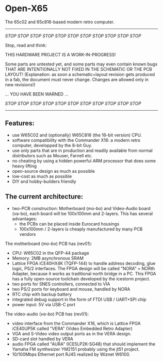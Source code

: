 Open-X65
=========

The 65c02 and 65c816-based modern retro computer.

----------------------------------------------------------------------------

*STOP* *STOP* *STOP* *STOP* *STOP* *STOP* *STOP* *STOP* *STOP* *STOP* *STOP* 

Stop, read and think:

THIS HARDWARE PROJECT IS A WORK-IN-PROGRESS!

Some parts are untested yet, and some parts may even contain known bugs 
THAT ARE INTENTIONALLY NOT FIXED IN THE SCHEMATIC OR THE PCB LAYOUT!
(Explanation: as soon a schematic+layout revision gets produced in a fab,
the document must never change. Changes are allowed only in new revisions!)

... YOU HAVE BEEN WARNED ...

*STOP* *STOP* *STOP* *STOP* *STOP* *STOP* *STOP* *STOP* *STOP* *STOP* *STOP* 

----------------------------------------------------------------------------


Features:
----------

* use W65C02 and (optionally) W65C816 (the 16-bit version) CPU.
* software compatibility with the Commander X16: a modern retro computer, developped by the 8-bit Guy.
* use only parts that are in production and readily available from normal distributors such as Mouser, Farnell etc.
* no cheating by using a hidden powerful ARM processor that does some heavy lifting
* open-source design as much as possible
* low-cost as much as possible
* DIY and hobby-builders friendly 

The current architecture:
--------------------------
* two-PCB construction: Motherboard (mo-bo) and Video-Audio board (va-bo), each board will be 100x100mm and 2-layers. This has several advantages:
  * the PCBs can be placed inside Eurocard housings
  * 100x100mm / 2-layers is cheaply manufactured by many PCB vendors

The motherboard (*mo-bo*) PCB has (rev01):
* CPU: W65C02 in the QFP-44 package
* Memory: 2MB asynchronous SRAM
* Lattice FPGA iCE40HX4K (TQFP-144) to handle address decoding, glue logic, PS/2 interfaces. The FPGA design will be called "NORA" = NORth Adapter, because it works as traditional north bridge in a PC. This FPGA has a fully open-source toolchain developed by the icestorm project.
* two ports for SNES controllers, connected to VIA
* two PS/2 ports for keyboard and mouse, handled by NORA
* RTC chip with backup battery
* integrated debug support in the form of FTDI USB / UART+SPI chip
* power input: 5V via USB-C port

The video-audio (*va-bo*) PCB has (rev01):
* video interface from the Commander X16, which is Lattice FPGA iCE40UP5K called "VERA" (Video Embedded Retro Adapter)
* VGA and S-Video video output ports as in the VERA design.
* SD-card slot handled by VERA
* audio FPGA called "AURA" (ICE5LP2K-SG48) that should implement the Yamaha FM synthesizer YM2151 probably using the jt51 project.
* 10/100Mbps Ethernet port RJ45 realized by Wiznet W6100.
